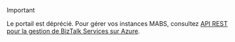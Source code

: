 > [!IMPORTANT]
> Le portail est déprécié. Pour gérer vos instances MABS, consultez [API REST pour la gestion de BizTalk Services sur Azure](https://msdn.microsoft.com/library/azure/dn232347.aspx).